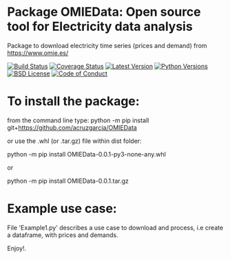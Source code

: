 # Package OMIEData: Open source tool for Electricity data analysis
Package to download electricity time series (prices and demand) from https://www.omie.es/

[![Build Status][build-button]][build]
[![Coverage Status][codecov-button]][codecov]
[![Latest Version][mdversion-button]][md-pypi]
[![Python Versions][pyversion-button]][md-pypi]
[![BSD License][bsdlicense-button]][bsdlicense]
[![Code of Conduct][codeofconduct-button]][Code of Conduct]


[build-button]: https://github.com/Python-Markdown/markdown/workflows/CI/badge.svg?event=push
[build]: https://github.com/acruzgarcia/OMIEData/actions?query=workflow/CI/badge.svg?event=push
[codecov-button]: https://codecov.io/gh/Python-Markdown/markdown/branch/master/graph/badge.svg
[codecov]: https://codecov.io/gh/Python-Markdown/markdown
[mdversion-button]: https://img.shields.io/pypi/v/Markdown.svg
[md-pypi]: https://pypi.org/project/Markdown/
[pyversion-button]: https://img.shields.io/pypi/pyversions/Markdown.svg
[bsdlicense-button]: https://img.shields.io/badge/license-BSD-yellow.svg
[bsdlicense]: https://opensource.org/licenses/BSD-3-Clause
[codeofconduct-button]: https://img.shields.io/badge/code%20of%20conduct-contributor%20covenant-green.svg?style=flat-square
[Code of Conduct]: https://github.com/Python-Markdown/markdown/blob/master/CODE_OF_CONDUCT.md

# To install the package: 

from the command line type:
python -m pip install git+https://github.com/acruzgarcia/OMIEData

or use the .whl (or .tar.gz) file within dist folder:

python -m pip install OMIEData-0.0.1-py3-none-any.whl

or

python -m pip install OMIEData-0.0.1.tar.gz


# Example use case:
File 'Example1.py' describes a use case to download and process, i.e create a dataframe, with prices and demands.

Enjoy!.
